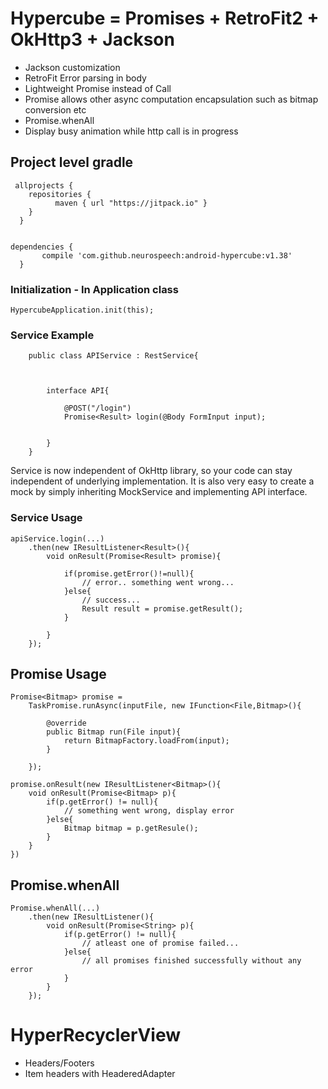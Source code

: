 # Hypercube = Promises + RetroFit2 + OkHttp3 + Jackson

- Jackson customization
- RetroFit Error parsing in body
- Lightweight Promise<T> instead of Call<T>
- Promise allows other async computation encapsulation such as bitmap conversion etc
- Promise.whenAll
- Display busy animation while http call is in progress


## Project level gradle

     allprojects {
	  	repositories {
			  maven { url "https://jitpack.io" }
  		}
	  }
	  

    dependencies {
		   compile 'com.github.neurospeech:android-hypercube:v1.38'
	  }


### Initialization - In Application class

	HypercubeApplication.init(this);
	
### Service Example

        public class APIService : RestService{
        
        	
        
        	interface API{
        	
        		@POST("/login")
        		Promise<Result> login(@Body FormInput input);
        		
        	
        	}
        }
		
Service is now independent of OkHttp library, so your code can stay independent of underlying implementation. It is also very easy to create a mock by simply inheriting MockService and implementing API interface.		
        
### Service Usage

	apiService.login(...)
		.then(new IResultListener<Result>(){
			void onResult(Promise<Result> promise){
			
				if(promise.getError()!=null){
					// error.. something went wrong...
				}else{
					// success...
					Result result = promise.getResult();
				}
			
			}
		});

## Promise Usage

	Promise<Bitmap> promise = 
		TaskPromise.runAsync(inputFile, new IFunction<File,Bitmap>(){

			@override
			public Bitmap run(File input){
				return BitmapFactory.loadFrom(input);
			}

		});

	promise.onResult(new IResultListener<Bitmap>(){
		void onResult(Promise<Bitmap> p){
			if(p.getError() != null){
				// something went wrong, display error
			}else{
				Bitmap bitmap = p.getResule();
			}
		}
	})

## Promise.whenAll

	Promise.whenAll(...)
		.then(new IResultListener(){
			void onResult(Promise<String> p){
				if(p.getError() != null){
					// atleast one of promise failed...
				}else{
					// all promises finished successfully without any error
				}
			}
		});

# HyperRecyclerView

- Headers/Footers
- Item headers with HeaderedAdapter

